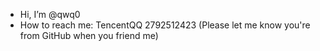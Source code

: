 - Hi, I’m @qwq0
- How to reach me: TencentQQ 2792512423 (Please let me know you're from GitHub when you friend me)
